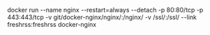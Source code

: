 docker run --name nginx --restart=always --detach -p 80:80/tcp -p 443:443/tcp -v git/docker-nginx/nginx/:/nginx/ -v /ssl/:/ssl/ --link freshrss:freshrss docker-nginx
